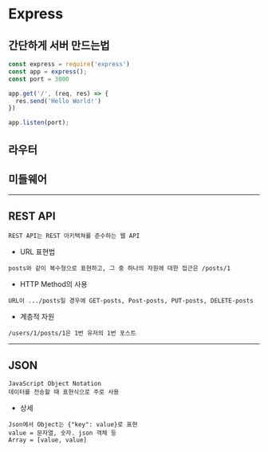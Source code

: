 # Express
## 간단하게 서버 만드는법
```javascript
const express = require('express')
const app = express();
const port = 3000

app.get('/', (req, res) => {
  res.send('Hello World!')
})

app.listen(port);
```

## 라우터

## 미들웨어

---

## REST API
``` 
REST API는 REST 아키텍쳐를 준수하는 웹 API
```
- URL 표현법
```
posts와 같이 복수형으로 표현하고, 그 중 하나의 자원에 대한 접근은 /posts/1
```
- HTTP Method의 사용
```
URL이 .../posts일 경우에 GET-posts, Post-posts, PUT-posts, DELETE-posts
```
- 계층적 자원
```
/users/1/posts/1은 1번 유저의 1번 포스트
```

---

## JSON
```
JavaScript Object Notation
데이터를 전송할 때 표현식으로 주로 사용
```
- 상세
```
Json에서 Object는 {"key": value}로 표현
value = 문자열, 숫자. json 객체 등
Array = [value, value]
```

